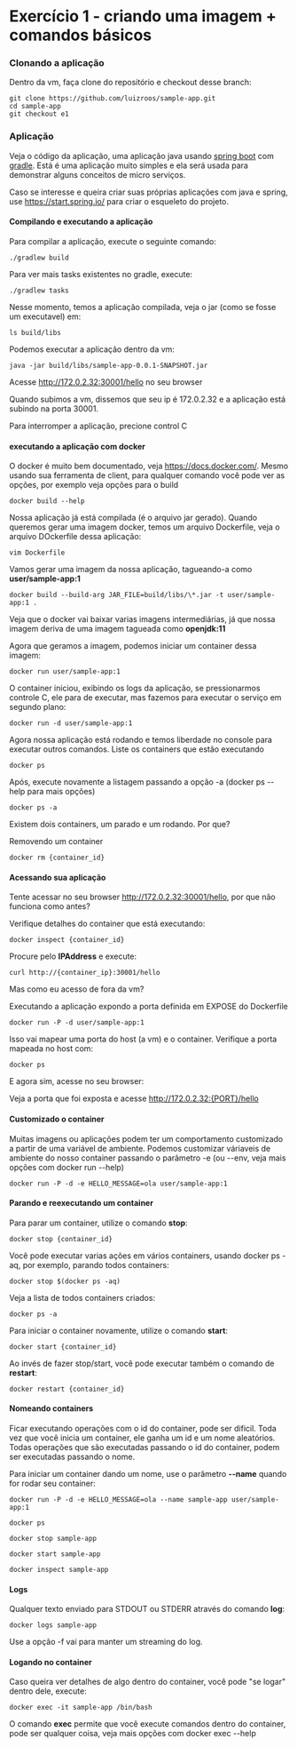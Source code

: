 # Exercício 1 - criando uma imagem + comandos básicos

### Clonando a aplicação

Dentro da vm, faça clone do repositório e checkout desse branch:

```
git clone https://github.com/luizroos/sample-app.git
cd sample-app
git checkout e1
```
### Aplicação

Veja o código da aplicação, uma aplicação java usando [spring boot](https://spring.io/projects/spring-boot) com [gradle](https://gradle.org/). Está é uma aplicação muito simples e ela será usada para demonstrar alguns conceitos de micro serviços. 

Caso se interesse e queira criar suas próprias aplicações com java e spring, use https://start.spring.io/ para criar o esqueleto do projeto.

#### Compilando e executando a aplicação

Para compilar a aplicação, execute o seguinte comando:

```
./gradlew build
```

Para ver mais tasks existentes no gradle, execute:

```
./gradlew tasks
```

Nesse momento, temos a aplicação compilada, veja o jar (como se fosse um executavel) em:

```
ls build/libs
```
Podemos executar a aplicação dentro da vm:

```
java -jar build/libs/sample-app-0.0.1-SNAPSHOT.jar
```

Acesse http://172.0.2.32:30001/hello no seu browser

Quando subimos a vm, dissemos que seu ip é 172.0.2.32 e a aplicação está subindo na porta 30001.

Para interromper a aplicação, precione control C

#### executando a aplicação com docker

O docker é muito bem documentado, veja https://docs.docker.com/. Mesmo usando sua ferramenta de client, para qualquer comando você pode ver as opções, por exemplo veja opções para o build

```
docker build --help
```

Nossa aplicação já está compilada (é o arquivo jar gerado). Quando queremos gerar uma imagem docker, temos um arquivo Dockerfile, veja o arquivo DOckerfile dessa aplicação:

```
vim Dockerfile
```

Vamos gerar uma imagem da nossa aplicação, tagueando-a como **user/sample-app:1**

```
docker build --build-arg JAR_FILE=build/libs/\*.jar -t user/sample-app:1 .
```

Veja que o docker vai baixar varias imagens intermediárias, já que nossa imagem deriva de uma imagem tagueada como **openjdk:11**

Agora que geramos a imagem, podemos iniciar um container dessa imagem:

```
docker run user/sample-app:1
```

O container iniciou, exibindo os logs da aplicação, se pressionarmos controle C, ele para de executar, mas fazemos para executar o serviço em segundo plano:

```
docker run -d user/sample-app:1
```

Agora nossa aplicação está rodando e temos liberdade no console para executar outros comandos. Liste os containers que estão executando

```
docker ps
```

Após, execute novamente a listagem passando a opção -a (docker ps --help para mais opções)

```
docker ps -a
```

Existem dois containers, um parado e um rodando. Por que?

Removendo um container

```
docker rm {container_id}
```

#### Acessando sua aplicação

Tente acessar no seu browser http://172.0.2.32:30001/hello, por que não funciona como antes?

Verifique detalhes do container que está executando:

```
docker inspect {container_id}
```
Procure pelo **IPAddress** e execute:

```
curl http://{container_ip}:30001/hello
```

Mas como eu acesso de fora da vm?

Executando a aplicação expondo a porta definida em EXPOSE do Dockerfile

```
docker run -P -d user/sample-app:1
```

Isso vai mapear uma porta do host (a vm) e o container. Verifique a porta mapeada no host com:

```
docker ps
```

E agora sim, acesse no seu browser:

Veja a porta que foi exposta e acesse http://172.0.2.32:{PORT}/hello

#### Customizado o container

Muitas imagens ou aplicações podem ter um comportamento customizado a partir de uma variável de ambiente. Podemos customizar váriaveis de ambiente do nosso container passando o parâmetro -e (ou --env, veja mais opções com docker run --help)

```
docker run -P -d -e HELLO_MESSAGE=ola user/sample-app:1
```

#### Parando e reexecutando um container

Para parar um container, utilize o comando **stop**:

```
docker stop {container_id}
```

Você pode executar varias ações em vários containers, usando docker ps -aq, por exemplo, parando todos containers:

```
docker stop $(docker ps -aq)
```

Veja a lista de todos containers criados:

```
docker ps -a
```
Para iniciar o container novamente, utilize o comando **start**:

```
docker start {container_id}
```

Ao invés de fazer stop/start, você pode executar também o comando de **restart**:

```
docker restart {container_id}
```

#### Nomeando containers

Ficar executando operações com o id do container, pode ser dificil. Toda vez que você inicia um container, ele ganha um id e um nome aleatórios. Todas operações que são executadas passando o id do container, podem ser executadas passando o nome.

Para iniciar um container dando um nome, use o parâmetro  **--name** quando for rodar seu container:

```
docker run -P -d -e HELLO_MESSAGE=ola --name sample-app user/sample-app:1

docker ps

docker stop sample-app

docker start sample-app

docker inspect sample-app
```

#### Logs

Qualquer texto enviado para STDOUT ou STDERR através do comando **log**:

```
docker logs sample-app
```

Use a opção -f vai para manter um streaming do log.

#### Logando no container

Caso queira ver detalhes de algo dentro do container, você pode "se logar" dentro dele, execute:

```
docker exec -it sample-app /bin/bash
```

O comando **exec** permite que você execute comandos dentro do container, pode ser qualquer coisa, veja mais opções com docker exec --help

